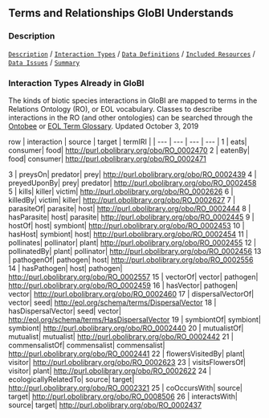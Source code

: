 ## Terms and Relationships GloBI Understands

### Description


[```Description```](Description) / [```Interaction Types```](#interaction-types) / [```Data Definitions```](#data-definitions) / [```Included Resources```](#included-resources) /  [```Data Issues```](#data-issues) / [```Summary```](#summary)


### Interaction Types Already in GloBI 

The kinds of biotic species interactions in GloBI are mapped to terms in the Relations Ontology (RO), or EOL vocabulary. Classes to describe interactions in the RO (and other ontologies) can be searched through the [Ontobee](http://www.ontobee.org/ontology/RO?iri=http://purl.obolibrary.org/obo/RO_0002437) or [EOL Term Glossary](https://eol.org/terms/glossary/a). Updated October 3, 2019

row | interaction | source | target | termIRI |
| --- | --- | --- | --- |
1 | eats| consumer| food| http://purl.obolibrary.org/obo/RO_0002470
2 | eatenBy| food| consumer| http://purl.obolibrary.org/obo/RO_0002471

3 | preysOn| predator| prey| http://purl.obolibrary.org/obo/RO_0002439
4 | preyedUponBy| prey| predator| http://purl.obolibrary.org/obo/RO_0002458
5 | kills| killer| victim| http://purl.obolibrary.org/obo/RO_0002626
6 | killedBy| victim| killer| http://purl.obolibrary.org/obo/RO_0002627
7 | parasiteOf| parasite| host| http://purl.obolibrary.org/obo/RO_0002444
8 | hasParasite| host| parasite| http://purl.obolibrary.org/obo/RO_0002445
9 | hostOf| host| symbiont| http://purl.obolibrary.org/obo/RO_0002453
10 | hasHost| symbiont| host| http://purl.obolibrary.org/obo/RO_0002454
11 | pollinates| pollinator| plant| http://purl.obolibrary.org/obo/RO_0002455
12 | pollinatedBy| plant| pollinator| http://purl.obolibrary.org/obo/RO_0002456
13 | pathogenOf| pathogen| host| http://purl.obolibrary.org/obo/RO_0002556
14 | hasPathogen| host| pathogen| http://purl.obolibrary.org/obo/RO_0002557
15 | vectorOf| vector| pathogen| http://purl.obolibrary.org/obo/RO_0002459
16 | hasVector| pathogen| vector| http://purl.obolibrary.org/obo/RO_0002460
17 | dispersalVectorOf| vector| seed| http://eol.org/schema/terms/DispersalVector
18 | hasDispersalVector| seed| vector| http://eol.org/schema/terms/HasDispersalVector
19 | symbiontOf| symbiont| symbiont| http://purl.obolibrary.org/obo/RO_0002440
20 | mutualistOf| mutualist| mutualist| http://purl.obolibrary.org/obo/RO_0002442
21 | commensalistOf| commensalist| commensalist| http://purl.obolibrary.org/obo/RO_0002441
22 | flowersVisitedBy| plant| visitor| http://purl.obolibrary.org/obo/RO_0002623
23 | visitsFlowersOf| visitor| plant| http://purl.obolibrary.org/obo/RO_0002622
24 | ecologicallyRelatedTo| source| target| http://purl.obolibrary.org/obo/RO_0002321
25 | coOccursWith| source| target| http://purl.obolibrary.org/obo/RO_0008506
26 | interactsWith| source| target| http://purl.obolibrary.org/obo/RO_0002437



